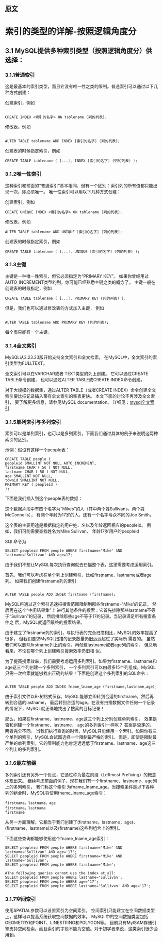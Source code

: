 
## [原文](https://blog.csdn.net/u010425776/article/details/60968248)

# 索引的类型的详解-按照逻辑角度分

## 3.1 MySQL提供多种索引类型（按照逻辑角度分）供选择： 

### 3.1.1普通索引

这是最基本的索引类型，而且它没有唯一性之类的限制。普通索引可以通过以下几种方式创建： 

创建索引，例如
```mysql

CREATE INDEX <索引的名字> ON tablename (列的列表); 

```
修改表，例如
```mysql

ALTER TABLE tablename ADD INDEX [索引的名字] (列的列表); 

```
创建表的时候指定索引，例如

```mysql
CREATE TABLE tablename ( [...], INDEX [索引的名字] (列的列表) ); 

```
### 3.1.2唯一性索引 

这种索引和前面的“普通索引”基本相同，但有一个区别：索引列的所有值都只能出现一次，即必须唯一。
唯一性索引可以用以下几种方式创建： 

创建索引，例如

```mysql
CREATE UNIQUE INDEX <索引的名字> ON tablename (列的列表); 

```
修改表，例如

```mysql
ALTER TABLE tablename ADD UNIQUE [索引的名字] (列的列表); 
```
创建表的时候指定索引，例如

```mysql
CREATE TABLE tablename ( [...], UNIQUE [索引的名字] (列的列表) ); 

```
### 3.1.3主键
主键是一种唯一性索引，但它必须指定为“PRIMARY KEY”。
如果你曾经用过AUTO_INCREMENT类型的列，你可能已经熟悉主键之类的概念了。
主键一般在创建表的时候指定，例如

```mysql
CREATE TABLE tablename ( [...], PRIMARY KEY (列的列表) );

```
但是，我们也可以通过修改表的方式加入主键，
例如
```mysql

ALTER TABLE tablename ADD PRIMARY KEY (列的列表); 

```
每个表只能有一个主键。 


### 3.1.4全文索引 
MySQL从3.23.23版开始支持全文索引和全文检索。
在MySQL中，全文索引的索引类型为FULLTEXT。

全文索引可以在VARCHAR或者 TEXT类型的列上创建。
它可以通过CREATE TABLE命令创建，
也可以通过ALTER TABLE或CREATE INDEX命令创建。

对于大规模的数据集，通过ALTER TABLE（或者CREATE INDEX）命令创建全文索引要比把记录插入带有全文索引的空表更快。
本文下面的讨论不再涉及全文索引，
要了解更多信息，请参见MySQL documentation。 
详细见：[mysql全文索引](http://www.cnblogs.com/duanxz/p/3771794.html)


### 3.1.5单列索引与多列索引 
索引可以是单列索引，也可以是多列索引。下面我们通过具体的例子来说明这两种索引的区别。

示例：假设有这样一个people表： 
```mysql
CREATE TABLE people (
peopleid SMALLINT NOT NULL AUTO_INCREMENT,
firstname CHAR ( 50 ) NOT NULL,
lastname CHAR ( 50 ) NOT NULL,
age SMALLINT NOT NULL,
townid SMALLINT NOT NULL,
PRIMARY KEY ( peopleid ) 
);
```
下面是我们插入到这个people表的数据： 

这个数据片段中有四个名字为“Mikes”的人（其中两个姓Sullivans，两个姓McConnells），
有两个年龄为17岁的人，还有一个名字与众不同的Joe Smith。 

这个表的主要用途是根据指定的用户姓、名以及年龄返回相应的peopleid。
例如，我们可能需要查找姓名为Mike Sullivan、
年龄17岁用户的peopleid

SQL命令为
```mysql
SELECT peopleid FROM people WHERE firstname='Mike' AND lastname='Sullivan' AND age=17;

```
由于我们不想让MySQL每次执行查询就去扫描整个表，这里需要考虑运用索引。 

首先，我们可以考虑在单个列上创建索引，比如firstname、lastname或者age列。
如果我们创建firstname列的索引
```mysql

ALTER TABLE people ADD INDEX firstname (firstname);

```
MySQL将通过这个索引迅速把搜索范围限制到那些firstname='Mike'的记录，
然后再在这个“中间结果集”上 进行其他条件的搜索：它首先排除那些lastname不等于“Sullivan”的记录，
然后排除那些age不等于17的记录。当记录满足所有搜索条件之 后，MySQL就返回最终的搜索结果。 

由于建立了firstname列的索引，与执行表的完全扫描相比，MySQL的效率提高了很多，
但我们要求MySQL扫描的记录数量仍旧远远超过了实际所 需要的。
虽然我们可以删除firstname列上的索引，再创建lastname或者age列的索引，
但总地看来，不论在哪个列上创建索引搜索效率仍旧相 似。 

为了提高搜索效率，我们需要考虑运用多列索引。如果为firstname、lastname和age这三个列创建一个多列索引，
一个多列索引可以由最多15个列组成。MySQL只需一次检索就能够找出正确的结果！下面是创建这个多列索引的SQL命令： 
```mysql

ALTER TABLE people ADD INDEX fname_lname_age (firstname,lastname,age); 

```
由于索引文件以B-树格式保存，MySQL能够立即转到合适的firstname，然后再转到合适的lastname，
最后转到合适的age。在没有扫描数据文件任何一个记录的情况下，MySQL就正确地找出了搜索的目标记录！ 

那么，如果在firstname、lastname、age这三个列上分别创建单列索引，
效果是否和创建一个firstname、lastname、 age的多列索引一样呢？
答案是否定的，两者完全不同。
当我们执行查询的时候，MySQL只能使用一个索引。如果你有三个单列的索引，MySQL会试图选择一个限制最严格的索引。
但是，即使是限制最严格的单列索引，它的限制能力也肯定远远低于firstname、lastname、age这三个列上的多列索引。 

### 3.1.6最左前缀 
多列索引还有另外一个优点，它通过称为最左前缀（Leftmost Prefixing）的概念体现出来。
继续考虑前面的例子，现在我们有一个firstname、lastname、age列上的多列索引，
我们称这个索引 为fname_lname_age。当搜索条件是以下各种列的组合时，MySQL将使用fname_lname_age索引：

``` 
firstname，lastname，age 
firstname，lastname 
firstname 

```
从另一方面理解，它相当于我们创建了(firstname，lastname，age)、
(firstname，lastname)以及(firstname)这些列组合上的索引。

下面这些查询都能够使用这个fname_lname_age索引： 


```mysql
SELECT peopleid FROM people WHERE firstname='Mike' AND lastname='Sullivan' AND age='17'; 
SELECT peopleid FROM people WHERE firstname='Mike' AND lastname='Sullivan'; 
SELECT peopleid FROM people WHERE firstname='Mike'; 

#The following queries cannot use the index at all: 
SELECT peopleid FROM people WHERE lastname='Sullivan'; 
SELECT peopleid FROM people WHERE age='17'; 
SELECT peopleid FROM people WHERE lastname='Sullivan' AND age='17'; 

```
### 3.1.7空间索引

使用SPATIAL参数可以设置索引为空间索引。
空间索引只能建立在空间数据类型上，这样可以提高系统获取空间数据的效率。
MySQL中的空间数据类型包括GEOMETRY和POINT、LINESTRING和POLYGON等。
目前只有MyISAM存储引擎支持空间检索，而且索引的字段不能为空值。对于初学者来说，这类索引很少会用到。

 